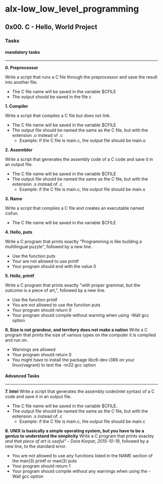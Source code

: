 # alx-low\_low\_level\_programming

## 0x00. C - Hello, World Project

### Tasks

#### mandatory tasks
---
__0. Preprocessor__

Write a script that runs a C file through the preprocessor and save the result into another file.
- The C file name will be saved in the variable $CFILE
- The output should be saved in the file c

__1. Compiler__

Write a script that compiles a C file but does not link.
- The C file name will be saved in the variable $CFILE
- The output file should be named the same as the C file, but with the extension .o instead of .c
	- Example: If the C file is main.c, the output file should be main.o

__2. Assembler__

Write a script that generates the assembly code of a C code and save it in an output file.
- The C file name will be saved in the variable $CFILE
- The output file should be named the same as the C file, but with the extension .s instead of .c
	- Example: if the C file is main.c, the output file should be main.s

__3. Name__

Write a script that compiles a C file and creates an executable named cisfun.
- The C file name will be saved in the variable $CFILE

__4. Hello, puts__

Write a C program that prints exactly "Programming is like building a multilingual puzzle", followed by a new line.
- Use the function puts
- Your are not allowed to use printf
- Your program should end with the value 0

__5. Hello, printf__

Write a C program that prints exactly "with proper grammar, but the outcome is a piece of art,", followed by a new line.
- Use the function printf
- You are not allowed to use the function puts
- Your program should return 0
- Your program should compile without warning when using -Wall gcc option

__6. Size is not grandeur, and territory does not make a nation__
Write a C program that prints the size of various types on the computer it is compiled and run on.
- Warnings are allowed
- Your program should return 0
- You might have to install the package libc6-dev-i386 on your linux(vagrant) to test the -m32 gcc option

#### Advanced Tasks
---

__7. Intel__
Write a script that generates the assembly code(intel syntax) of a C code and save it in an output file.
- The C file name will be saved in the variable $CFILE.
- The output file should be named the same as the C file, but with the extension .s instead of .c
	- Example: if the C file is main.c, the output file should be main.c

__8. UNIX is basically a simple operating system, but you have to be a genius to understand the simplicity__
Write a C program that prints exacley _and that piece of art is useful" - Dora Korpar, 2015-10-19_, followed by a new line, to the standard error.
- You are not allowed to use any functions listed in the NAME section of the man(3) printf or man(3) puts
- Your program should return 1
- Your program should compile without any warnings when using the -Wall gcc option
